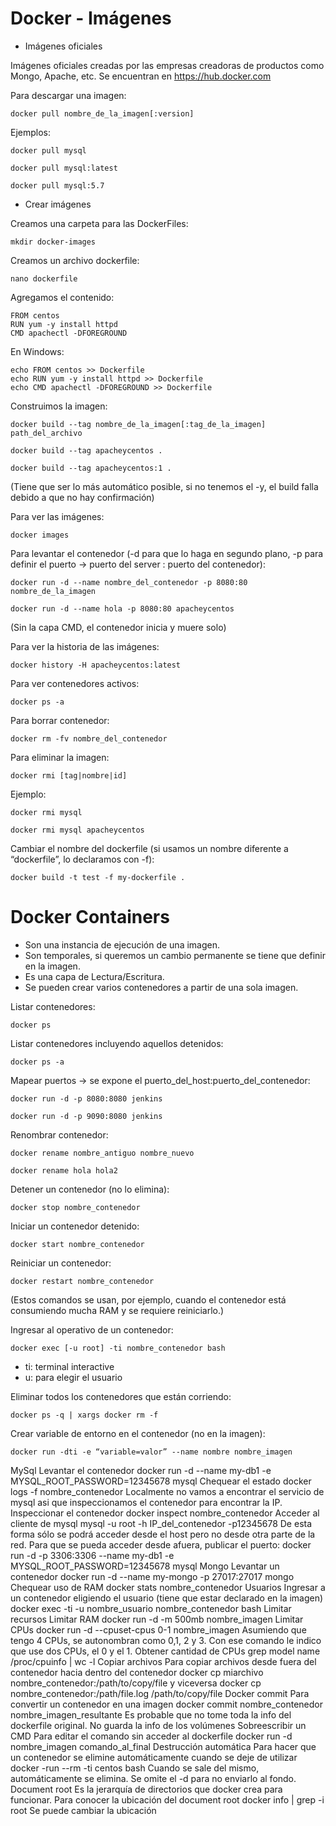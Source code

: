 # Docker - Imágenes
 - Imágenes oficiales

Imágenes oficiales creadas por las empresas creadoras de productos como Mongo, Apache, etc. Se encuentran en https://hub.docker.com

Para descargar una imagen:

`docker pull nombre_de_la_imagen[:version]`

Ejemplos:

`docker pull mysql`

`docker pull mysql:latest`

`docker pull mysql:5.7`


 - Crear imágenes

Creamos una carpeta para las DockerFiles:

`mkdir docker-images`

Creamos un archivo dockerfile:

`nano dockerfile`

Agregamos el contenido:

```
FROM centos
RUN yum -y install httpd
CMD apachectl -DFOREGROUND
```

En Windows:

```
echo FROM centos >> Dockerfile
echo RUN yum -y install httpd >> Dockerfile
echo CMD apachectl -DFOREGROUND >> Dockerfile
```

Construimos la imagen:

`docker build --tag nombre_de_la_imagen[:tag_de_la_imagen] path_del_archivo`

`docker build --tag apacheycentos .`

`docker build --tag apacheycentos:1 .`

(Tiene que ser lo más automático posible, si no tenemos el -y, el build falla debido a que no hay confirmación)

Para ver las imágenes:

`docker images`

Para levantar el contenedor (-d para que lo haga en segundo plano, -p para definir el puerto -> puerto del server : puerto del contenedor):

`docker run -d --name nombre_del_contenedor -p 8080:80 nombre_de_la_imagen`

`docker run -d --name hola -p 8080:80 apacheycentos`

(Sin la capa CMD, el contenedor inicia y muere solo)

Para ver la historia de las imágenes:

`docker history -H apacheycentos:latest`

Para ver contenedores activos:

`docker ps -a`

Para borrar contenedor:

`docker rm -fv nombre_del_contenedor`

Para eliminar la imagen:

`docker rmi [tag|nombre|id]`

Ejemplo:

`docker rmi mysql`

`docker rmi mysql apacheycentos`

Cambiar el nombre del dockerfile (si usamos un nombre diferente a “dockerfile”, lo declaramos con -f):

`docker build -t test -f my-dockerfile .`

# Docker Containers

- Son una instancia de ejecución de una imagen.
- Son temporales, si queremos un cambio permanente se tiene que definir en la imagen.
- Es una capa de Lectura/Escritura.
- Se pueden crear varios contenedores a partir de una sola imagen.

Listar contenedores:

`docker ps`

Listar contenedores incluyendo aquellos detenidos:

`docker ps -a`

Mapear puertos -> se expone el puerto_del_host:puerto_del_contenedor:

`docker run -d -p 8080:8080 jenkins`

`docker run -d -p 9090:8080 jenkins`

Renombrar contenedor:

`docker rename nombre_antiguo nombre_nuevo`

`docker rename hola hola2`

Detener un contenedor (no lo elimina):

`docker stop nombre_contenedor`

Iniciar un contenedor detenido:

`docker start nombre_contenedor`

Reiniciar un contenedor:

`docker restart nombre_contenedor`

(Estos comandos se usan, por ejemplo, cuando el contenedor está consumiendo mucha RAM y se requiere reiniciarlo.)

Ingresar al operativo de un contenedor:

`docker exec [-u root] -ti nombre_contenedor bash`

- ti: terminal interactive
- u: para elegir el usuario

Eliminar todos los contenedores que están corriendo:

`docker ps -q | xargs docker rm -f`

Crear variable de entorno en el contenedor (no en la imagen):

`docker run -dti -e “variable=valor” --name nombre nombre_imagen`

MySql
Levantar el contenedor
docker run -d --name my-db1 -e MYSQL_ROOT_PASSWORD=12345678 mysql
Chequear el estado
docker logs -f nombre_contenedor
Localmente no vamos a encontrar el servicio de mysql asi que inspeccionamos el contenedor para encontrar la IP.
Inspeccionar el contenedor
docker inspect nombre_contenedor
Acceder al cliente de mysql
mysql -u root -h IP_del_contenedor -p12345678
De esta forma sólo se podrá acceder desde el host pero no desde otra parte de la red.
Para que se pueda acceder desde afuera, publicar el puerto:
docker run -d -p 3306:3306 --name my-db1 -e MYSQL_ROOT_PASSWORD=12345678 mysql
Mongo
Levantar un contenedor
docker run -d --name my-mongo -p 27017:27017 mongo
Chequear uso de RAM
docker stats nombre_contenedor
Usuarios
Ingresar a un contenedor eligiendo el usuario (tiene que estar declarado en la imagen)
docker exec -ti -u nombre_usuario nombre_contenedor bash
Limitar recursos
Limitar RAM
docker run -d -m 500mb nombre_imagen
Limitar CPUs
docker run -d --cpuset-cpus 0-1 nombre_imagen
Asumiendo que tengo 4 CPUs, se autonombran como 0,1, 2 y 3. Con ese comando le indico que use dos CPUs, el 0 y el 1.
Obtener cantidad de CPUs
grep model name /proc/cpuinfo | wc -l
Copiar archivos
Para copiar archivos desde fuera del contenedor hacia dentro del contenedor 
docker cp miarchivo nombre_contenedor:/path/to/copy/file
y viceversa
docker cp nombre_contenedor:/path/file.log /path/to/copy/file
Docker commit
Para convertir un contenedor en una imagen
docker commit nombre_contenedor nombre_imagen_resultante
Es probable que no tome toda la info del dockerfile original. 
No guarda la info de los volúmenes
Sobreescribir un CMD
Para editar el comando sin acceder al dockerfile
docker run -d nombre_imagen comando_al_final
Destrucción automática
Para hacer que un contenedor se elimine automáticamente cuando se deje de utilizar
docker -run --rm -ti centos bash
Cuando se sale del mismo, automáticamente se elimina. Se omite el -d para no enviarlo al fondo.
Document root
Es la jerarquía de directorios que docker crea para funcionar. Para conocer la ubicación del document root
docker info | grep -i root
Se puede cambiar la ubicación

